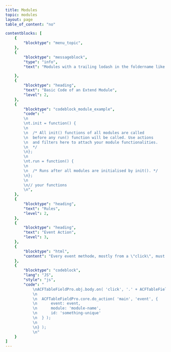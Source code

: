 ```yaml
---
title: Modules
topic: modules
layout: page
table_of_content: "no"

contentblocks: [
	{
		"blocktype": "menu_topic",
	},
	{
		"blocktype": "messageblock",
		"type": "info",
		"text": "Modules with a trailing lodash in the foldername like `_module_kickstart` are ignored.",

	},
	{
		"blocktype": "heading",
		"text": "Basic Code of an Extend Module",
		"level": 2,
	},
	{
		"blocktype": "codeblock_module_example",
		"code": "
		\n
		\nt.init = function() {
		\n
		\n	/* All init() functions of all modules are called
		\n	before any run() function will be called. Use actions
		\n	and filters here to attach your module functionalities.
		\n	*/
		\n};
		\n
		\nt.run = function() {
		\n
		\n	/* Runs after all modules are initialised by init(). */
		\n};
		\n
		\n// your functions
		\n",
	},
	{
		"blocktype": "heading",
		"text": "Rules",
		"level": 2,
	},
	{
		"blocktype": "heading",
		"text": "Event Action",
		"level": 3,
	},
	{
		"blocktype": "html",
		"content": "Every event methode, mostly from a \"click\", must begin with an \"event\" action like in the following example…",
	},
	{
		"blocktype": "codeblock",
		"lang": "JS",
		"style": "js",
		"code": "
			\nACFTableFieldPro.obj.body.on( 'click', '.' + ACFTableFieldPro.main.param.classes, function( event ) {
			\n
			\n	ACFTableFieldPro.core.do_action( 'main', 'event', {
			\n		event: event,
			\n		module: 'module-name',
			\n		id: 'something-unique'
			\n	} );
			\n
			\n} );
			\n"
	}
]
---
```

